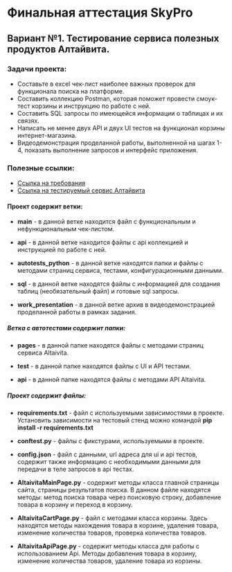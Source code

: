 # Финальная аттестация SkyPro

## Вариант №1. Тестирование сервиса полезных продуктов Алтайвита.

### Задачи проекта:

- Составьте в excel чек-лист наиболее важных проверок для функционала поиска на платформе.
- Составить коллекцию Postman, которая поможет провести смоук-тест корзины и инструкцию по работе с ней.
- Составить SQL запросы по имеющейся информации о таблицах и их связях.
- Написать не менее двух API и двух UI тестов на функционал корзины интернет-магазина.
- Видеодемонстрация проделанной работы, выполненной на шагах 1-4, показать выполнение запросов и интерфейс приложения.

### Полезные ссылки:
- [Ссылка на требования](https://www.notion.so/1-b26e4c69b2894418a5f12b6bc2a4dd91)
- [Ссылка на тестируемый сервис Алтайвита](https://altaivita.ru/)

#### Проект содержит ветки:

- **main** - в данной ветке находится файл с функциональным и нефункциональным чек-листом.

- **api** - в данной ветке находится файлы с api коллекцией и инструкцией по работе с ней.

- **autotests_python** - в данной ветке находятся папки и файлы с методами страниц сервиса, тестами, конфигурационными данными.

- **sql** - в данной ветке находятся файлы с информацией для создания таблиц (необязательный файл) и готовые sql запросы.

- **work_presentation** - в данной ветке архив в видеодемонстрацией проделанной работы в рамках задания. 

##### Ветка с автотестами содержит папки:

- **pages** - в данной папке находятся файлы с методами страниц сервиса Altaivita.

- **test** - в данной папке находятся файлы с UI и API тестами.

- **api** - в данной папке находятся файлы с методами API Altaivita.

##### Проект содержит файлы:

- **requirements.txt** - файл с используемыми зависимостями в проекте. Установить зависимости на тестовый стенд можно командой **pip install -r requirements.txt**

- **conftest.py** - файлы с фикстурами, используемыми в проекте.

- **config.json** - файл с данными, url адреса для ui и api тестов, содержит также информацию с необходимыми данными для передачи в теле запросов в api тестах.

- **AltaivitaMainPage.py** - содержит методы класса главной страницы сайта, страницы результатов поиска. В данном файле находятся методы: метод поиска товара через поисковую строку, добавление товара в корзину и переход в корзину.

- **AltaivitaCartPage.py** - файл с методами класса корзины. Здесь находятся методы нахождения товара в корзине, удаления товара, изменение количества товаров, проверка количества товаров.

- **AltaivitaApiPage.py** - содержит методы класса для работы с использованием Api. Методы добавления товара в корзину, изменение количества товаров, удаление товара из корзины.
